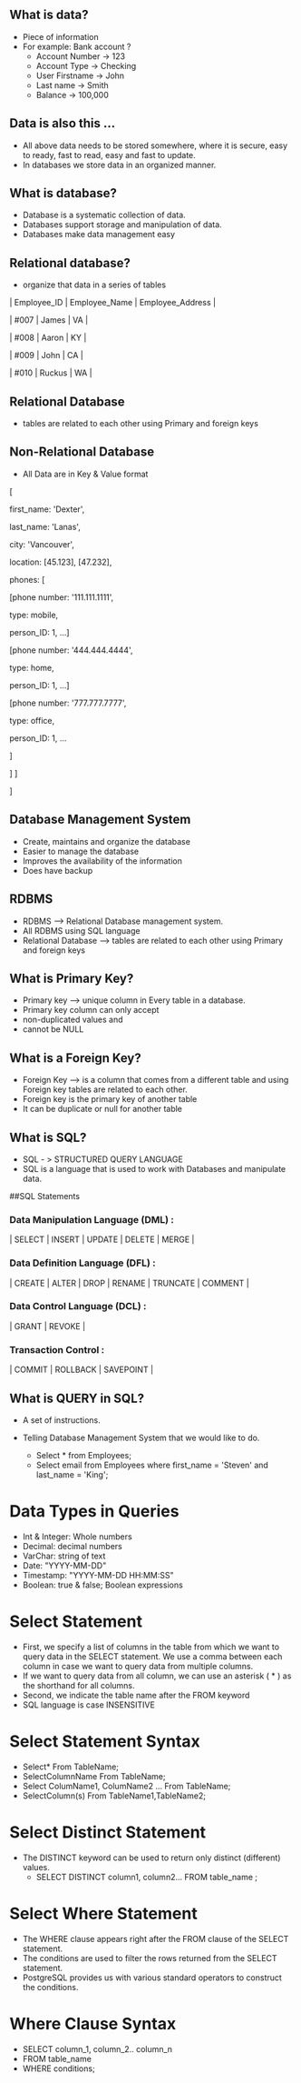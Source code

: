 ## What is data?
- Piece of information
- For example: Bank account ?
  - Account Number -> 123
  - Account Type -> Checking
  - User Firstname -> John
  - Last name -> Smith
  - Balance -> 100,000


## Data is also this ... 
- All above data needs to be stored somewhere, where it is secure,
easy to  ready, fast to read, easy and fast to update.
- In databases we store data in an organized manner.


## What is database?
- Database is a systematic collection of data.
- Databases support storage and  manipulation of
data.
- Databases make data management easy

## Relational database?
- organize that data in a series of
tables

| Employee_ID | Employee_Name | Employee_Address |

|    #007     |     James      |        VA        |

|    #008     |    Aaron      |        KY        |

|    #009     |    John       |        CA        |

|    #010     |    Ruckus     |        WA        |


##  Relational Database

- tables are related to each other using Primary and foreign keys


## Non-Relational Database
- All Data are in Key & Value format


[

first_name: 'Dexter',

last_name: 'Lanas',

city: 'Vancouver',

location: [45.123], [47.232],

phones: [

[phone number: '111.111.1111',

type: mobile,

person_ID: 1, ...]

[phone number: '444.444.4444',

type: home,

person_ID: 1, ...]

[phone number: '777.777.7777',

type: office,

person_ID: 1, ...

]



]
]

]

## Database Management System

- Create, maintains and organize the
database
- Easier to manage the database
- Improves the availability of the information
- Does have backup 


## RDBMS

- RDBMS --> Relational Database management system.
- All RDBMS using SQL language
- Relational Database --> tables are related to each other using Primary and  foreign keys


## What is Primary Key?

- Primary key --> unique column in Every table in a
database.
- Primary key column can only accept
- non-duplicated values and
- cannot be NULL

## What is a Foreign Key?
- Foreign Key --> is a column that comes from a different table
and using  Foreign key tables are related to each other.
- Foreign key is the primary key of another table
- It can be duplicate or null for another table

## What is SQL?
- SQL - > STRUCTURED QUERY LANGUAGE
- SQL is a language that is used to work with
Databases and  manipulate data.


##SQL Statements

### Data Manipulation Language (DML) :

| SELECT |  INSERT |  UPDATE  | DELETE  |  MERGE |


### Data Definition Language (DFL) :

| CREATE  |  ALTER  |  DROP  |  RENAME  | TRUNCATE 
 |  COMMENT  |


### Data Control Language (DCL) :

|  GRANT  |  REVOKE  |


### Transaction Control :

|  COMMIT  |  ROLLBACK  |  SAVEPOINT  |


## What is QUERY in SQL?

- A set of instructions. 
- Telling Database Management System that we would like to do.

    - Select * from Employees;
    - Select email from Employees where first_name = 'Steven' and last_name = 'King';


# Data Types in Queries

- Int & Integer: Whole numbers
- Decimal: decimal numbers
- VarChar: string of text
- Date: "YYYY-MM-DD"
- Timestamp: "YYYY-MM-DD  HH:MM:SS"
- Boolean: true & false; Boolean expressions

# Select Statement

- First, we specify a list of columns in the table from which we want
to query  data in the SELECT statement. We use a comma
between each column in  case we want to query data from multiple
columns.
- If we want to query data from all column, we can use an asterisk
( * ) as the  shorthand for all columns.
- Second, we indicate the table name after the FROM keyword
- SQL language is case INSENSITIVE


# Select Statement Syntax
- Select* From TableName;
- SelectColumnName From TableName;
- Select ColumName1, ColumName2 ... From
TableName;
- SelectColumn(s) From TableName1,TableName2;


# Select Distinct Statement
- The DISTINCT keyword can be used to return only distinct
(different)  values.
    - SELECT DISTINCT column1, column2... FROM
table_name ;

# Select Where Statement
- The WHERE clause appears right after the FROM clause of the SELECT  statement.
- The conditions are used to filter the rows returned from the SELECT  statement.
- PostgreSQL provides us with various standard operators to construct the  conditions.


# Where Clause Syntax
- SELECT column_1, column_2.. column_n
- FROM table_name
- WHERE conditions;